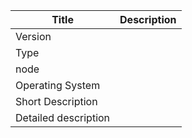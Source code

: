 <!-- Please fill in the below table to describe your issue -->

| Title               | Description
| --------------------|------------
| Version             | <!-- version of bolt detected issue in -->
| Type                | <!-- Is this a feature Request or Issue -->
| node                |  <!-- Version of node, please see contributing guide to see the recommended node version -->
| Operating System    | <!-- Please mention the OS in which issue is observed -->
| Short Description   | <!-- short desciption of the issue or feature Request -->
| Detailed description| <!-- Detailed description of the issue -->

